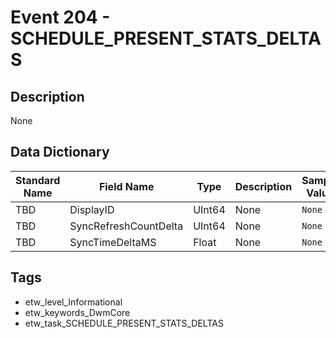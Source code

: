 # Event 204 - SCHEDULE_PRESENT_STATS_DELTAS

## Description
None

## Data Dictionary
|Standard Name|Field Name|Type|Description|Sample Value|
|---|---|---|---|---|
|TBD|DisplayID|UInt64|None|`None`|
|TBD|SyncRefreshCountDelta|UInt64|None|`None`|
|TBD|SyncTimeDeltaMS|Float|None|`None`|

## Tags
* etw_level_Informational
* etw_keywords_DwmCore
* etw_task_SCHEDULE_PRESENT_STATS_DELTAS